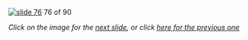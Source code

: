 [![slide 76](https://dl.dropboxusercontent.com/u/2977490/presentations/cookbook/76.jpg)](77.md)
76 of 90

_Click on the image for the [next slide](77.md), or click [here for the previous one](75.md)_